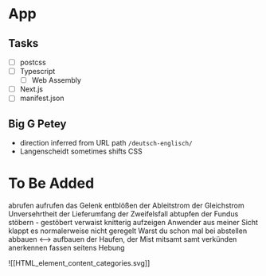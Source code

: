 # App
## Tasks
- [ ] postcss
- [ ] Typescript
	- [ ] Web Assembly
- [ ] Next.js
- [ ] manifest.json
## Big G Petey
- direction inferred from URL path `/deutsch-englisch/`
- Langenscheidt sometimes shifts CSS

# To Be Added
abrufen
aufrufen
das Gelenk
entblößen
der Ableitstrom
der Gleichstrom
Unversehrtheit
der Lieferumfang
der Zweifelsfall
abtupfen
der Fundus
stöbern - gestöbert
verwaist
knitterig
aufzeigen
Anwender
aus meiner Sicht
klappt es normalerweise
nicht geregelt
Warst du schon mal bei
abstellen
abbauen <--> aufbauen
der Haufen, der Mist
mitsamt
samt
verkünden
anerkennen
fassen
seitens
Hebung


![[HTML_element_content_categories.svg]]
